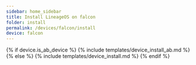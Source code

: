 ```yaml
---
sidebar: home_sidebar
title: Install LineageOS on falcon
folder: install
permalink: /devices/falcon/install
device: falcon
---
```

{% if device.is_ab_device %}
{% include templates/device_install_ab.md %}
{% else %}
{% include templates/device_install.md %}
{% endif %}
